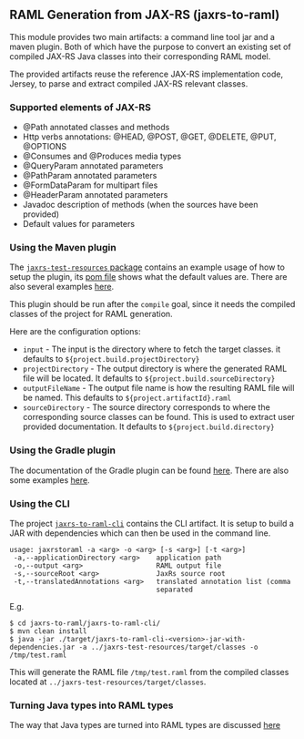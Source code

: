 ## RAML Generation from JAX-RS (jaxrs-to-raml)
This module provides two main artifacts: a command line tool jar and a maven plugin.
Both of which have the purpose to convert an existing set of compiled JAX-RS Java classes
into their corresponding RAML model.

The provided artifacts reuse the reference JAX-RS implementation code, Jersey, to parse
and extract compiled JAX-RS relevant classes.

### Supported elements of JAX-RS
- @Path annotated classes and methods
- Http verbs annotations: @HEAD, @POST, @GET, @DELETE, @PUT, @OPTIONS
- @Consumes and @Produces media types
- @QueryParam annotated parameters
- @PathParam annotated parameters
- @FormDataParam for multipart files
- @HeaderParam annotated parameters
- Javadoc description of methods (when the sources have been provided)
- Default values for parameters

### Using the Maven plugin
The [`jaxrs-test-resources` package](jaxrs-test-resources/) contains an example usage of how to
setup the plugin, its [pom file](jaxrs-test-resources/pom.xml) shows what the default values are.
There are also several examples [here](jaxrs-to-raml-examples/jaxrs-to-raml-maven-examples/).

This plugin should be run after the `compile` goal, since it needs the compiled classes of
the project for RAML generation.

Here are the configuration options:
- `input` - The input is the directory where to fetch the target classes.
  it defaults to `${project.build.projectDirectory}`
- `projectDirectory` - The output directory is where the generated RAML file will
  be located. It defaults to `${project.build.sourceDirectory}`
- `outputFileName` - The output file name is how the resulting RAML file will be named.
  This defaults to `${project.artifactId}.raml`
- `sourceDirectory` - The source directory corresponds to where the corresponding source
  classes can be found. This is used to extract user provided documentation. It
  defaults to `${project.build.directory}`

### Using the Gradle plugin
The documentation of the Gradle plugin can be found [here](jaxrs-to-raml-gradle-plugin-wrapper/README.md).
There are also some examples [here](jaxrs-to-raml-examples/jaxrs-to-raml-gradle-examples/).

### Using the CLI
The project [`jaxrs-to-raml-cli`](jaxrs-to-raml-cli/) contains the CLI artifact. It is setup to build a JAR with dependencies which can then be used in the command line.

```
usage: jaxrstoraml -a <arg> -o <arg> [-s <arg>] [-t <arg>]
 -a,--applicationDirectory <arg>    application path
 -o,--output <arg>                  RAML output file
 -s,--sourceRoot <arg>              JaxRs source root
 -t,--translatedAnnotations <arg>   translated annotation list (comma
                                    separated
```

E.g.
```
$ cd jaxrs-to-raml/jaxrs-to-raml-cli/
$ mvn clean install
$ java -jar ./target/jaxrs-to-raml-cli-<version>-jar-with-dependencies.jar -a ../jaxrs-test-resources/target/classes -o /tmp/test.raml
```
This will generate the RAML file `/tmp/test.raml` from the compiled classes located at
`../jaxrs-test-resources/target/classes`.

### Turning Java types into RAML types

The way that Java types are turned into RAML types are discussed [here](raml-generator-api/README.md)
